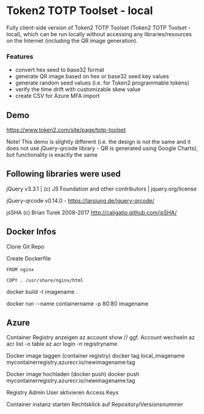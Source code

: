 # Token2 TOTP Toolset - local
Fully client-side version of Token2 TOTP Toolset (Token2 TOTP Toolset - local), which can be run locally without accessing any libraries/resources on the Internet (including the QR image generation).

### Features
* convert hex seed to base32 format
* generate QR image based on hex or base32 seed key values
* generate random seed values (i.e. for Token2 programmable tokens)
* verify the time drift with customizable skew value
* create CSV for Azure MFA import



## Demo
https://www.token2.com/site/page/totp-toolset

Note! This demo is slightly different (i.e. the design is not the same and it does not use jQuery-qrcode library - QR is generated using Google Charts), but functionality is exactly the same


## Following libraries were used

jQuery v3.3.1 | (c) JS Foundation and other contributors | jquery.org/license 

jQuery-qrcode v0.14.0 - https://larsjung.de/jquery-qrcode/ 

jsSHA (c) Brian Turek 2008-2017 http://caligatio.github.com/jsSHA/

## Docker Infos
Clone Git Repo

Create Dockerfile

    FROM nginx
    
    COPY . /usr/share/nginx/html

docker build -t imagename .

docker run --name containername -p 80:80 imagename

## Azure

Container Registry anzeigen
    az account show // ggf. Account wechseln
    az acr list -o table
    az acr login -n registryname

Docker image taggen (container registry)
    docker tag local_imagename mycontainerregistry.azurecr.io/newimagename:tag

Docker image hochladen (docker push)
    docker push mycontainerregistry.azurecr.io/newimagename:tag

Registry Admin User aktivieren
    Access Keys

Container instanz starten
    Rechtsklick auf Repository/Versionsnummer